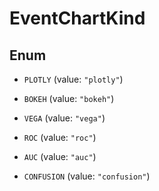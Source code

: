 
# EventChartKind

## Enum


* `PLOTLY` (value: `"plotly"`)

* `BOKEH` (value: `"bokeh"`)

* `VEGA` (value: `"vega"`)

* `ROC` (value: `"roc"`)

* `AUC` (value: `"auc"`)

* `CONFUSION` (value: `"confusion"`)




